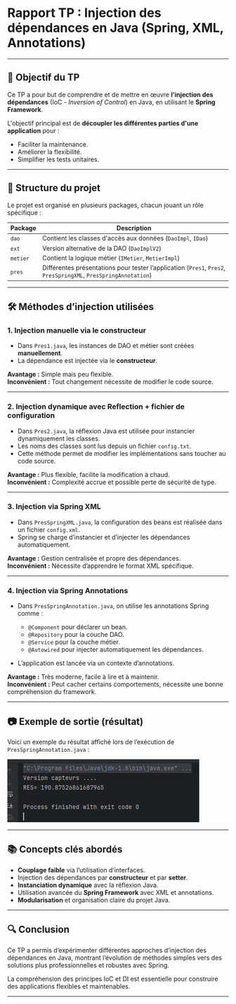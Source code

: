 # Rapport TP : Injection des dépendances en Java (Spring, XML, Annotations)

---

## 🎯 Objectif du TP

Ce TP a pour but de comprendre et de mettre en œuvre **l'injection des dépendances** (IoC - *Inversion of Control*) en Java, en utilisant le **Spring Framework**.  

L'objectif principal est de **découpler les différentes parties d'une application** pour :

- Faciliter la maintenance.
- Améliorer la flexibilité.
- Simplifier les tests unitaires.

---

## 📁 Structure du projet

Le projet est organisé en plusieurs packages, chacun jouant un rôle spécifique :

| Package      | Description                                           |
|--------------|-----------------------------------------------------|
| `dao`        | Contient les classes d'accès aux données (`DaoImpl`, `IDao`) |
| `ext`        | Version alternative de la DAO (`DaoImplV2`)          |
| `metier`     | Contient la logique métier (`IMetier`, `MetierImpl`) |
| `pres`       | Différentes présentations pour tester l’application (`Pres1`, `Pres2`, `PresSpringXML`, `PresSpringAnnotation`) |

---

## 🛠️ Méthodes d’injection utilisées

### 1. Injection manuelle via le constructeur

- Dans `Pres1.java`, les instances de DAO et métier sont créées **manuellement**.
- La dépendance est injectée via le **constructeur**.

**Avantage :** Simple mais peu flexible.  
**Inconvénient :** Tout changement nécessite de modifier le code source.

---

### 2. Injection dynamique avec Reflection + fichier de configuration

- Dans `Pres2.java`, la réflexion Java est utilisée pour instancier dynamiquement les classes.
- Les noms des classes sont lus depuis un fichier `config.txt`.
- Cette méthode permet de modifier les implémentations sans toucher au code source.

**Avantage :** Plus flexible, facilite la modification à chaud.  
**Inconvénient :** Complexité accrue et possible perte de sécurité de type.

---

### 3. Injection via Spring XML

- Dans `PresSpringXML.java`, la configuration des beans est réalisée dans un fichier `config.xml`.
- Spring se charge d’instancier et d’injecter les dépendances automatiquement.

**Avantage :** Gestion centralisée et propre des dépendances.  
**Inconvénient :** Nécessite d’apprendre le format XML spécifique.

---

### 4. Injection via Spring Annotations

- Dans `PresSpringAnnotation.java`, on utilise les annotations Spring comme :

  - `@Component` pour déclarer un bean.
  - `@Repository` pour la couche DAO.
  - `@Service` pour la couche métier.
  - `@Autowired` pour injecter automatiquement les dépendances.

- L’application est lancée via un contexte d’annotations.

**Avantage :** Très moderne, facile à lire et à maintenir.  
**Inconvénient :** Peut cacher certains comportements, nécessite une bonne compréhension du framework.

---

## 📷 Exemple de sortie (résultat)

Voici un exemple du résultat affiché lors de l’exécution de `PresSpringAnnotation.java` :

![Résultat de l'exécution](./screenshot/de1.PNG)

---

## 📚 Concepts clés abordés

- **Couplage faible** via l’utilisation d’interfaces.
- Injection des dépendances par **constructeur** et par **setter**.
- **Instanciation dynamique** avec la réflexion Java.
- Utilisation avancée du **Spring Framework** avec XML et annotations.
- **Modularisation** et organisation claire du projet Java.

---

## 🔍 Conclusion

Ce TP a permis d’expérimenter différentes approches d’injection des dépendances en Java, montrant l’évolution de méthodes simples vers des solutions plus professionnelles et robustes avec Spring.  

La compréhension des principes IoC et DI est essentielle pour construire des applications flexibles et maintenables.

---
